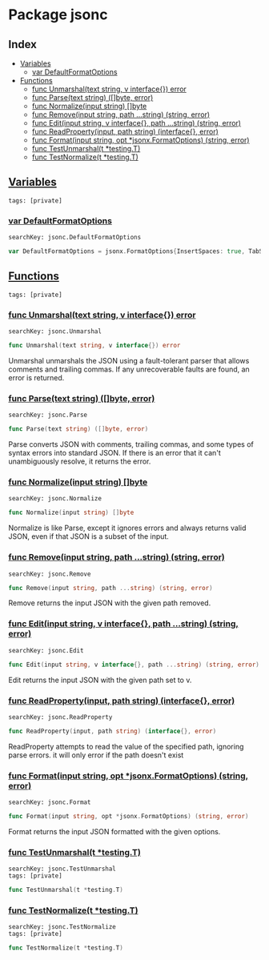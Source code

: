 # Package jsonc

## Index

* [Variables](#var)
    * [var DefaultFormatOptions](#DefaultFormatOptions)
* [Functions](#func)
    * [func Unmarshal(text string, v interface{}) error](#Unmarshal)
    * [func Parse(text string) ([]byte, error)](#Parse)
    * [func Normalize(input string) []byte](#Normalize)
    * [func Remove(input string, path ...string) (string, error)](#Remove)
    * [func Edit(input string, v interface{}, path ...string) (string, error)](#Edit)
    * [func ReadProperty(input, path string) (interface{}, error)](#ReadProperty)
    * [func Format(input string, opt *jsonx.FormatOptions) (string, error)](#Format)
    * [func TestUnmarshal(t *testing.T)](#TestUnmarshal)
    * [func TestNormalize(t *testing.T)](#TestNormalize)


## <a id="var" href="#var">Variables</a>

```
tags: [private]
```

### <a id="DefaultFormatOptions" href="#DefaultFormatOptions">var DefaultFormatOptions</a>

```
searchKey: jsonc.DefaultFormatOptions
```

```Go
var DefaultFormatOptions = jsonx.FormatOptions{InsertSpaces: true, TabSize: 2}
```

## <a id="func" href="#func">Functions</a>

```
tags: [private]
```

### <a id="Unmarshal" href="#Unmarshal">func Unmarshal(text string, v interface{}) error</a>

```
searchKey: jsonc.Unmarshal
```

```Go
func Unmarshal(text string, v interface{}) error
```

Unmarshal unmarshals the JSON using a fault-tolerant parser that allows comments and trailing commas. If any unrecoverable faults are found, an error is returned. 

### <a id="Parse" href="#Parse">func Parse(text string) ([]byte, error)</a>

```
searchKey: jsonc.Parse
```

```Go
func Parse(text string) ([]byte, error)
```

Parse converts JSON with comments, trailing commas, and some types of syntax errors into standard JSON. If there is an error that it can't unambiguously resolve, it returns the error. 

### <a id="Normalize" href="#Normalize">func Normalize(input string) []byte</a>

```
searchKey: jsonc.Normalize
```

```Go
func Normalize(input string) []byte
```

Normalize is like Parse, except it ignores errors and always returns valid JSON, even if that JSON is a subset of the input. 

### <a id="Remove" href="#Remove">func Remove(input string, path ...string) (string, error)</a>

```
searchKey: jsonc.Remove
```

```Go
func Remove(input string, path ...string) (string, error)
```

Remove returns the input JSON with the given path removed. 

### <a id="Edit" href="#Edit">func Edit(input string, v interface{}, path ...string) (string, error)</a>

```
searchKey: jsonc.Edit
```

```Go
func Edit(input string, v interface{}, path ...string) (string, error)
```

Edit returns the input JSON with the given path set to v. 

### <a id="ReadProperty" href="#ReadProperty">func ReadProperty(input, path string) (interface{}, error)</a>

```
searchKey: jsonc.ReadProperty
```

```Go
func ReadProperty(input, path string) (interface{}, error)
```

ReadProperty attempts to read the value of the specified path, ignoring parse errors. it will only error if the path doesn't exist 

### <a id="Format" href="#Format">func Format(input string, opt *jsonx.FormatOptions) (string, error)</a>

```
searchKey: jsonc.Format
```

```Go
func Format(input string, opt *jsonx.FormatOptions) (string, error)
```

Format returns the input JSON formatted with the given options. 

### <a id="TestUnmarshal" href="#TestUnmarshal">func TestUnmarshal(t *testing.T)</a>

```
searchKey: jsonc.TestUnmarshal
tags: [private]
```

```Go
func TestUnmarshal(t *testing.T)
```

### <a id="TestNormalize" href="#TestNormalize">func TestNormalize(t *testing.T)</a>

```
searchKey: jsonc.TestNormalize
tags: [private]
```

```Go
func TestNormalize(t *testing.T)
```

